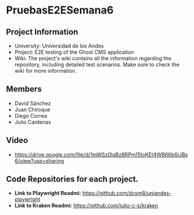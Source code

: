 # PruebasE2ESemana6
## Project Information

- University: Universidad de los Andes
- Project: E2E testing of the Ghost CMS application
- Wiki: The project's wiki contains all the information regarding the repository, including detailed test scenarios. Make sure to check the wiki for more information.

## Members

- David Sánchez
- Juan Chiroque
- Diego Correa
- Julio Cardenas

## Video
- https://drive.google.com/file/d/1mWSz0lqBz8RPm15IoKEt4WB66b6jJBs6/view?usp=sharing

## Code Repositories for each project.
- **Link to Playwright Readmi:** https://github.com/dcsm8/uniandes-playwright
- **Link to Kraken Readmi:** https://github.com/julio-c-s/kraken

